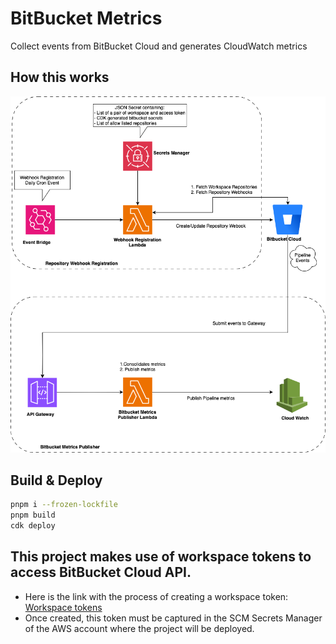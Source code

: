 # BitBucket Metrics

Collect events from BitBucket Cloud and generates CloudWatch metrics

## How this works
![img.png](img/dfd.png)

## Build & Deploy

```bash
pnpm i --frozen-lockfile
pnpm build
cdk deploy
```

## This  project makes use of workspace tokens to access BitBucket Cloud API.
- Here is the link with the process of creating a workspace token: [Workspace tokens](https://support.atlassian.com/bitbucket-cloud/docs/app-passwords/)
- Once created, this token must be captured in the SCM Secrets Manager of the AWS account where the project will be deployed.

